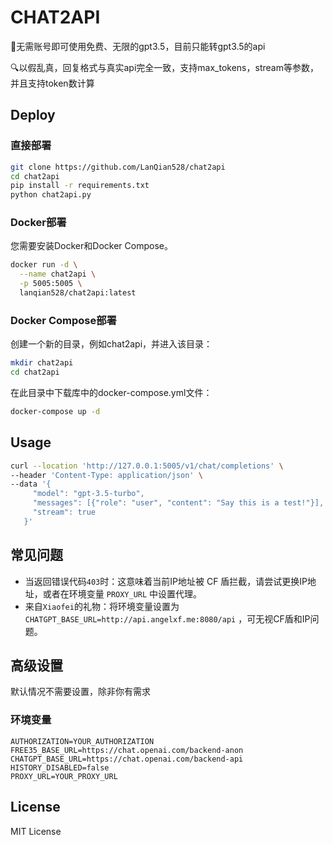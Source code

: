 # CHAT2API

🌟无需账号即可使用免费、无限的gpt3.5，目前只能转gpt3.5的api

🔍以假乱真，回复格式与真实api完全一致，支持max_tokens，stream等参数，并且支持token数计算

## Deploy

### 直接部署

```bash
git clone https://github.com/LanQian528/chat2api
cd chat2api
pip install -r requirements.txt
python chat2api.py
```

### Docker部署

您需要安装Docker和Docker Compose。

```bash
docker run -d \
  --name chat2api \
  -p 5005:5005 \
  lanqian528/chat2api:latest
```

### Docker Compose部署

创建一个新的目录，例如chat2api，并进入该目录：

```bash
mkdir chat2api
cd chat2api
```

在此目录中下载库中的docker-compose.yml文件：

```bash
docker-compose up -d
```

## Usage

```bash
curl --location 'http://127.0.0.1:5005/v1/chat/completions' \
--header 'Content-Type: application/json' \
--data '{
     "model": "gpt-3.5-turbo",
     "messages": [{"role": "user", "content": "Say this is a test!"}],
     "stream": true
   }'
```

## 常见问题

- 当返回错误代码`403`时：这意味着当前IP地址被 CF 盾拦截，请尝试更换IP地址，或者在环境变量 `PROXY_URL` 中设置代理。
- 来自`Xiaofei`的礼物：将环境变量设置为 `CHATGPT_BASE_URL=http://api.angelxf.me:8080/api` ，可无视CF盾和IP问题。

## 高级设置

默认情况不需要设置，除非你有需求

### 环境变量

```
AUTHORIZATION=YOUR_AUTHORIZATION
FREE35_BASE_URL=https://chat.openai.com/backend-anon
CHATGPT_BASE_URL=https://chat.openai.com/backend-api
HISTORY_DISABLED=false
PROXY_URL=YOUR_PROXY_URL
```

[//]: # (## 鸣谢)

[//]: # ()

[//]: # (感谢各位大佬的pr支持，感谢。)

## License

MIT License
